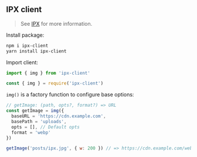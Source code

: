 ## IPX client

> See [IPX](https://github.com/pi0/ipx) for more information.

Install package:

```bash
npm i ipx-client 
yarn install ipx-client
```

Import client:

```js
import { img } from 'ipx-client'

const { img } = require('ipx-client')
```

`img()` is a factory function to configure base options:

```js
// getImage: (path, opts?, format?) => URL
const getImage = img({
  baseURL = 'https://cdn.example.com',
  basePath = 'uploads',
  opts = [], // Default opts
  format = 'webp'
})

getImage('posts/ipx.jpg', { w: 200 }) // => https://cdn.example.com/webp/w_200/uploads/posts/ipx.jpg
```
